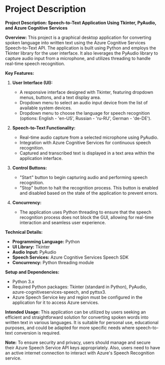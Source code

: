 # Project Description

**Project Description: Speech-to-Text Application Using Tkinter, PyAudio, and Azure Cognitive Services**

**Overview:**
This project is a graphical desktop application for converting spoken language into written text using the Azure Cognitive Services Speech-to-Text API. The application is built using Python and employs the Tkinter library for the user interface. It also leverages the PyAudio library to capture audio input from a microphone, and utilizes threading to handle real-time speech recognition.

**Key Features:**
1. **User Interface (UI):**
   - A responsive interface designed with Tkinter, featuring dropdown menus, buttons, and a text display area.
   - Dropdown menu to select an audio input device from the list of available system devices.
   - Dropdown menu to choose the language for speech recognition (options: English - 'en-US', Russian - 'ru-RU', German - 'de-DE').

2. **Speech-to-Text Functionality:**
   - Real-time audio capture from a selected microphone using PyAudio.
   - Integration with Azure Cognitive Services for continuous speech recognition.
   - Captured and transcribed text is displayed in a text area within the application interface.

3. **Control Buttons:**
   - "Start" button to begin capturing audio and performing speech recognition.
   - "Stop" button to halt the recognition process. This button is enabled and disabled based on the state of the application to prevent errors.

4. **Concurrency:**
   - The application uses Python threading to ensure that the speech recognition process does not block the GUI, allowing for real-time interaction and seamless user experience.

**Technical Details:**
- **Programming Language:** Python
- **UI Library:** Tkinter
- **Audio Input:** PyAudio
- **Speech Services:** Azure Cognitive Services Speech SDK
- **Concurrency:** Python threading module

**Setup and Dependencies:**
- Python 3.x
- Required Python packages: Tkinter (standard in Python), PyAudio, azure-cognitiveservices-speech, and pyttsx3.
- Azure Speech Service key and region must be configured in the application for it to access Azure services.

**Intended Usage:**
This application can be utilized by users seeking an efficient and straightforward solution for converting spoken words into written text in various languages. It is suitable for personal use, educational purposes, and could be adapted for more specific needs where speech-to-text conversion is required. 

**Note:** To ensure security and privacy, users should manage and secure their Azure Speech Service API keys appropriately. Also, users need to have an active internet connection to interact with Azure's Speech Recognition service.
